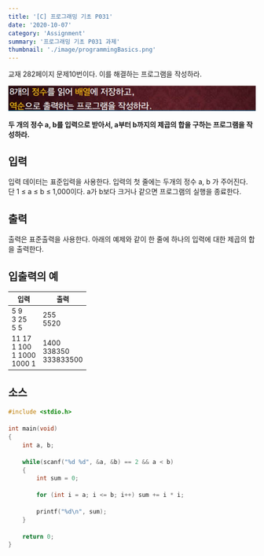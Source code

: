 ```yaml
---
title: '[C] 프로그래밍 기초 P031'
date: '2020-10-07'
category: 'Assignment'
summary: '프로그래밍 기초 P031 과제'
thumbnail: './image/programmingBasics.png'
---
```

교재 282페이지 문제10번이다. 이를 해결하는 프로그램을 작성하라.

![Problem](./image/pba/p031.jpg)

**두 개의 정수 a, b를 입력으로 받아서, a부터 b까지의 제곱의 합을 구하는 프로그램을 작성하라.**

## 입력
입력 데이터는 표준입력을 사용한다. 입력의 첫 줄에는 두개의 정수 a, b 가 주어진다. 단 1 ≤ a ≤ b ≤ 1,000이다. a가 b보다 크거나 같으면 프로그램의 실행을 종료한다.

## 출력
출력은 표준출력을 사용한다. 아래의 예제와 같이 한 줄에 하나의 입력에 대한 제곱의 합을
출력한다.


## 입출력의 예

|입력|출력|
|---|---|
|5 9<br>3 25<br>5 5|255<br>5520|
|11 17<br>1 100<br>1 1000<br>1000 1|1400<br>338350<br>333833500|

## 소스

```c
#include <stdio.h>

int main(void)
{
    int a, b;

	while(scanf("%d %d", &a, &b) == 2 && a < b)
	{
        int sum = 0;

	    for (int i = a; i <= b; i++) sum += i * i;
        
		printf("%d\n", sum);
	}

    return 0;
}
```